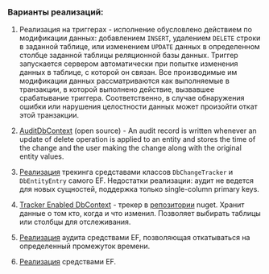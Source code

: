 ### Варианты реализаций:

1. Реализация на триггерах - исполнение обусловлено действием по модификации данных: добавлением `INSERT`, удалением `DELETE` строки в заданной таблице, или изменением `UPDATE` данных в определенном столбце заданной таблицы реляционной базы данных. Триггер запускается сервером автоматически при попытке изменения данных в таблице, с которой он связан. Все производимые им модификации данных рассматриваются как выполняемые в транзакции, в которой выполнено действие, вызвавшее срабатывание триггера. Соответственно, в случае обнаружения ошибки или нарушения целостности данных может произойти откат этой транзакции.

2. [AuditDbContext](https://auditdbcontext.codeplex.com/) (open source) - An audit record is written whenever an update of delete operation is applied to an entity and stores the time of the change and the user making the change along with the original entity values.
 
3. [Реализация](http://www.exceptionnotfound.net/entity-change-tracking-using-dbcontext-in-entity-framework-6/) трекинга средставами классов `DbChangeTracker` и  `DbEntityEntry` самого EF. 
Недостатки реализации: аудит не ведется для новых сущностей, поддержка только single-column primary keys.

4. [Tracker Enabled DbContext](http://bilal-fazlani.blogspot.ru/2013/09/adding-log-audit-feature-to-entity.html) - трекер в [репозитории](https://www.nuget.org/packages/TrackerEnabledDbContext) nuget. Хранит данные о том кто, когда и что изменил. Позволяет выбирать таблицы или столбцы для отслеживания.

5. [Реализация](http://www.codeproject.com/Articles/34491/Implementing-Audit-Trail-using-Entity-Framework-Pa) аудита средствами EF, позволяющая откатываться на определенный промежуток времени.

6. [Реализация](http://blogs.msdn.com/b/simonince/archive/2009/04/20/auditing-data-changes-in-the-entity-framework-part-2.aspx) средствами EF.
